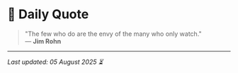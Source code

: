 # 📜 Daily Quote

> "The few who do are the envy of the many who only watch."  
> — **Jim Rohn**

---

_Last updated: 05 August 2025 ⏳_
